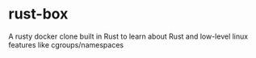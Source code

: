 # rust-box
A rusty docker clone built in Rust to learn about Rust and low-level linux features like cgroups/namespaces
